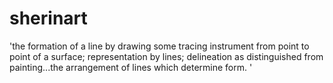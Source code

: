 # sherinart
'the formation of a line by drawing some tracing instrument from point to point of a surface; representation by lines; delineation as distinguished from painting...the arrangement of lines which determine form. '
